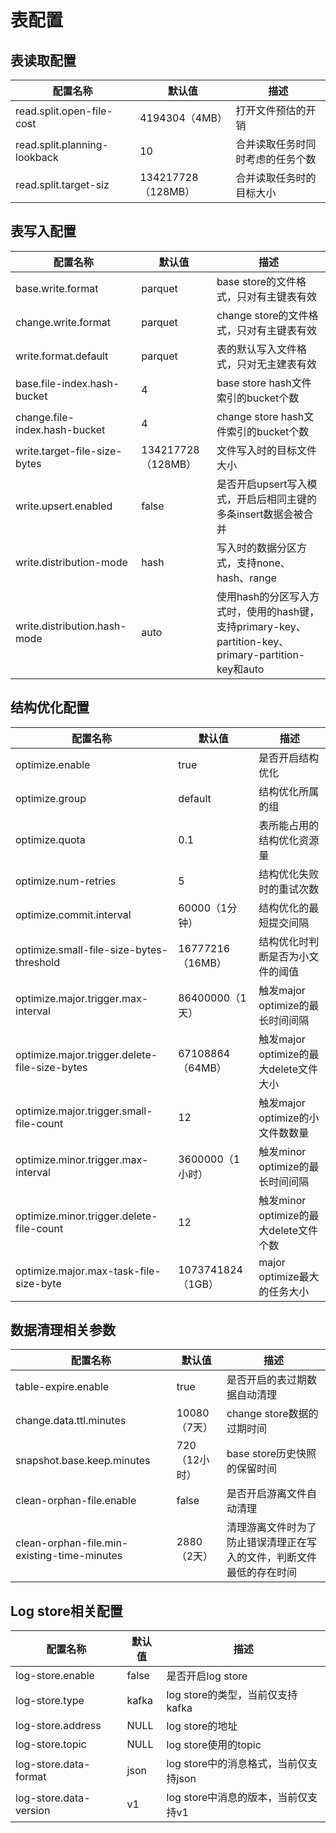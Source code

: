 # 表配置

## 表读取配置

| 配置名称                            | 默认值             | 描述                                     |
| ---------------------------------- | ---------------- | ----------------------------------       |
| read.split.open-file-cost          | 4194304（4MB）    | 打开文件预估的开销                          |
| read.split.planning-lookback       | 10               | 合并读取任务时同时考虑的任务个数               |
| read.split.target-siz              | 134217728（128MB）| 合并读取任务时的目标大小                     |

## 表写入配置

| 配置名称                            | 默认值             | 描述                                     |
| ---------------------------------- | ---------------- | ----------------------------------       |
| base.write.format                  | parquet          | base store的文件格式，只对有主键表有效        |
| change.write.format                | parquet          | change store的文件格式，只对有主键表有效      |
| write.format.default               | parquet          | 表的默认写入文件格式，只对无主建表有效          |
| base.file-index.hash-bucket        | 4                | base store hash文件索引的bucket个数         |
| change.file-index.hash-bucket      | 4                | change store hash文件索引的bucket个数       |
| write.target-file-size-bytes       | 134217728（128MB）| 文件写入时的目标文件大小                     |
| write.upsert.enabled               | false            | 是否开启upsert写入模式，开启后相同主键的多条insert数据会被合并   |
| write.distribution-mode            | hash             | 写入时的数据分区方式，支持none、hash、range                  |
| write.distribution.hash-mode       | auto             | 使用hash的分区写入方式时，使用的hash键，支持primary-key、partition-key、primary-partition-key和auto  |

## 结构优化配置

| 配置名称                            | 默认值             | 描述                                     |
| ---------------------------------- | ---------------- | ----------------------------------       |
| optimize.enable                    | true             | 是否开启结构优化                  |
| optimize.group                     | default          | 结构优化所属的组                  |
| optimize.quota                     | 0.1              | 表所能占用的结构优化资源量          |
| optimize.num-retries               | 5                | 结构优化失败时的重试次数            |
| optimize.commit.interval           | 60000（1分钟）    | 结构优化的最短提交间隔              |
| optimize.small-file-size-bytes-threshold | 16777216（16MB）| 结构优化时判断是否为小文件的阈值 |
| optimize.major.trigger.max-interval      | 86400000（1天）               | 触发major optimize的最长时间间隔  |
| optimize.major.trigger.delete-file-size-bytes       | 67108864（64MB）   | 触发major optimize的最大delete文件大小 |
| optimize.major.trigger.small-file-count             | 12                | 触发major optimize的小文件数数量 |
| optimize.minor.trigger.max-interval                 | 3600000（1小时）    | 触发minor optimize的最长时间间隔 |
| optimize.minor.trigger.delete-file-count            | 12                | 触发minor optimize的最大delete文件个数 |
| optimize.major.max-task-file-size-byte              | 1073741824（1GB）  | major optimize最大的任务大小 |

## 数据清理相关参数

| 配置名称                                     | 默认值             | 描述                                     |
| ------------------------------------------- | ---------------- | ----------------------------------       |
| table-expire.enable                         | true             | 是否开启的表过期数据自动清理                  |
| change.data.ttl.minutes                     | 10080（7天）      | change store数据的过期时间                 |
| snapshot.base.keep.minutes                  | 720（12小时）     | base store历史快照的保留时间                |
| clean-orphan-file.enable                    | false            | 是否开启游离文件自动清理                     |
| clean-orphan-file.min-existing-time-minutes | 2880（2天）       | 清理游离文件时为了防止错误清理正在写入的文件，判断文件最低的存在时间          |

## Log store相关配置

| 配置名称                            | 默认值             | 描述                                     |
| ---------------------------------- | ---------------- | ----------------------------------       |
| log-store.enable                   | false            | 是否开启log store                         |
| log-store.type                     | kafka            | log store的类型，当前仅支持kafka            |
| log-store.address                  | NULL             | log store的地址                           |
| log-store.topic                    | NULL             | log store使用的topic                      |
| log-store.data-format              | json             | log store中的消息格式，当前仅支持json         |
| log-store.data-version             | v1               | log store中消息的版本，当前仅支持v1           |



